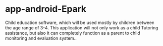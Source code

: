# app-android-Epark
Child education software, which will be used mostly by children between the age range of 3-4. This application will not only work as a child Tutoring assistance, but also it can completely function as a parent to child monitoring and evaluation system..
